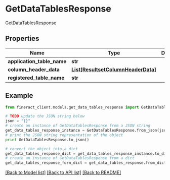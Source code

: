 # GetDataTablesResponse

GetDataTablesResponse

## Properties

Name | Type | Description | Notes
------------ | ------------- | ------------- | -------------
**application_table_name** | **str** |  | [optional] 
**column_header_data** | [**List[ResultsetColumnHeaderData]**](ResultsetColumnHeaderData.md) |  | [optional] 
**registered_table_name** | **str** |  | [optional] 

## Example

```python
from fineract_client.models.get_data_tables_response import GetDataTablesResponse

# TODO update the JSON string below
json = "{}"
# create an instance of GetDataTablesResponse from a JSON string
get_data_tables_response_instance = GetDataTablesResponse.from_json(json)
# print the JSON string representation of the object
print GetDataTablesResponse.to_json()

# convert the object into a dict
get_data_tables_response_dict = get_data_tables_response_instance.to_dict()
# create an instance of GetDataTablesResponse from a dict
get_data_tables_response_form_dict = get_data_tables_response.from_dict(get_data_tables_response_dict)
```
[[Back to Model list]](../README.md#documentation-for-models) [[Back to API list]](../README.md#documentation-for-api-endpoints) [[Back to README]](../README.md)


